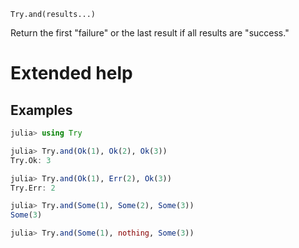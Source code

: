     Try.and(results...)

Return the first "failure" or the last result if all results are "success."

# Extended help

## Examples

```julia
julia> using Try

julia> Try.and(Ok(1), Ok(2), Ok(3))
Try.Ok: 3

julia> Try.and(Ok(1), Err(2), Ok(3))
Try.Err: 2

julia> Try.and(Some(1), Some(2), Some(3))
Some(3)

julia> Try.and(Some(1), nothing, Some(3))
```
